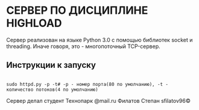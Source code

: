 <h1>СЕРВЕР ПО ДИСЦИПЛИНЕ HIGHLOAD</h1>
<p>Сервер реализован на языке Python 3.0 с помощью библиотек socket и threading. Иначе говоря, это - многопоточный TCP-сервер.</p>
<h2>Инструкции к запуску</h2>
<code>
sudo httpd.py -p -t# -p - номер порта(80 по умолчанию), -t - количество потоков(4 по умолчанию)
</code>
<p>Сервер делал студент Технопарк @mail.ru Филатов Степан sfilatov96&copy;</p>